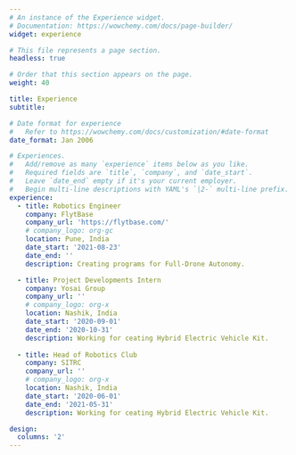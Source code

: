```yaml
---
# An instance of the Experience widget.
# Documentation: https://wowchemy.com/docs/page-builder/
widget: experience

# This file represents a page section.
headless: true

# Order that this section appears on the page.
weight: 40

title: Experience
subtitle:

# Date format for experience
#   Refer to https://wowchemy.com/docs/customization/#date-format
date_format: Jan 2006

# Experiences.
#   Add/remove as many `experience` items below as you like.
#   Required fields are `title`, `company`, and `date_start`.
#   Leave `date_end` empty if it's your current employer.
#   Begin multi-line descriptions with YAML's `|2-` multi-line prefix.
experience:
  - title: Robotics Engineer
    company: FlytBase
    company_url: 'https://flytbase.com/'
    # company_logo: org-gc
    location: Pune, India
    date_start: '2021-08-23'
    date_end: ''
    description: Creating programs for Full-Drone Autonomy.

  - title: Project Developments Intern
    company: Yosai Group
    company_url: ''
    # company_logo: org-x
    location: Nashik, India
    date_start: '2020-09-01'
    date_end: '2020-10-31'
    description: Working for ceating Hybrid Electric Vehicle Kit.
  
  - title: Head of Robotics Club
    company: SITRC
    company_url: ''
    # company_logo: org-x
    location: Nashik, India
    date_start: '2020-06-01'
    date_end: '2021-05-31'
    description: Working for ceating Hybrid Electric Vehicle Kit.

design:
  columns: '2'
---
```

